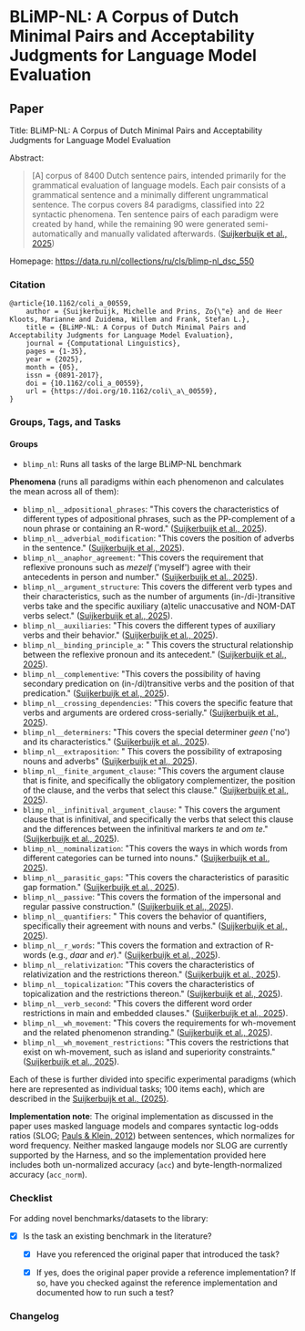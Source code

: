 # BLiMP-NL: A Corpus of Dutch Minimal Pairs and Acceptability Judgments for Language Model Evaluation

## Paper

Title: BLiMP-NL: A Corpus of Dutch Minimal Pairs and Acceptability Judgments for Language Model Evaluation

Abstract:

> [A] corpus of 8400 Dutch sentence pairs, intended primarily for the grammatical evaluation of language models. Each pair consists of a grammatical sentence and a minimally different ungrammatical sentence. The corpus covers 84 paradigms, classified into 22 syntactic phenomena. Ten sentence pairs of each paradigm were created by hand, while the remaining 90 were generated semi-automatically and manually validated afterwards.
([Suijkerbuijk et al., 2025](https://doi.org/10.1162/coli_a_00559))


Homepage: https://data.ru.nl/collections/ru/cls/blimp-nl_dsc_550

### Citation

```
@article{10.1162/coli_a_00559,
    author = {Suijkerbuijk, Michelle and Prins, Zo{\"e} and de Heer Kloots, Marianne and Zuidema, Willem and Frank, Stefan L.},
    title = {BLiMP-NL: A Corpus of Dutch Minimal Pairs and Acceptability Judgments for Language Model Evaluation},
    journal = {Computational Linguistics},
    pages = {1-35},
    year = {2025},
    month = {05},
    issn = {0891-2017},
    doi = {10.1162/coli_a_00559},
    url = {https://doi.org/10.1162/coli\_a\_00559},
}
```

### Groups, Tags, and Tasks

#### Groups

* `blimp_nl`: Runs all tasks of the large BLiMP-NL benchmark

**Phenomena** (runs all paradigms within each phenomenon and calculates the mean across all of them):

* `blimp_nl__adpositional_phrases`: "This covers the characteristics of different types of adpositional phrases, such as the PP-complement of a noun phrase or containing an R-word." ([Suijkerbuijk et al., 2025](https://doi.org/10.1162/coli_a_00559)).
* `blimp_nl__adverbial_modification`: "This covers the position of adverbs in the sentence." ([Suijkerbuijk et al., 2025](https://doi.org/10.1162/coli_a_00559)).
* `blimp_nl__anaphor_agreement`: "This covers the requirement that reflexive pronouns such as _mezelf_ ('myself') agree with their antecedents in person and number." ([Suijkerbuijk et al., 2025](https://doi.org/10.1162/coli_a_00559)).
* `blimp_nl__argument_structure`: This covers the different verb types and their characteristics, such as the number of arguments (in-/di-)transitive verbs take and the specific auxiliary (a)telic unaccusative and NOM-DAT verbs select." ([Suijkerbuijk et al., 2025](https://doi.org/10.1162/coli_a_00559)).
* `blimp_nl__auxiliaries`: "This covers the different types of auxiliary verbs and their behavior." ([Suijkerbuijk et al., 2025](https://doi.org/10.1162/coli_a_00559)).
* `blimp_nl__binding_principle_a`: " This covers the structural relationship between the reflexive pronoun and its antecedent." ([Suijkerbuijk et al., 2025](https://doi.org/10.1162/coli_a_00559)).
* `blimp_nl__complementive`: "This covers the possibility of having secondary predication on (in-/di)transitive verbs and the position of that predication." ([Suijkerbuijk et al., 2025](https://doi.org/10.1162/coli_a_00559)).
* `blimp_nl__crossing_dependencies`: "This covers the specific feature that verbs and arguments are ordered cross-serially." ([Suijkerbuijk et al., 2025](https://doi.org/10.1162/coli_a_00559)).
* `blimp_nl__determiners`: "This covers the special determiner _geen_ ('no') and its characteristics." ([Suijkerbuijk et al., 2025](https://doi.org/10.1162/coli_a_00559)).
* `blimp_nl__extraposition`: " This covers the possibility of extraposing nouns and adverbs" ([Suijkerbuijk et al., 2025](https://doi.org/10.1162/coli_a_00559)).
* `blimp_nl__finite_argument_clause`: "This covers the argument clause that is finite, and specifically the obligatory complementizer, the position of the clause, and the verbs that select this clause." ([Suijkerbuijk et al., 2025](https://doi.org/10.1162/coli_a_00559)).
* `blimp_nl__infinitival_argument_clause`: " This covers the argument clause that is infinitival, and specifically the verbs that select this clause and the differences between the infinitival markers _te_ and _om te_." ([Suijkerbuijk et al., 2025](https://doi.org/10.1162/coli_a_00559)).
* `blimp_nl__nominalization`: "This covers the ways in which words from different categories can be turned into nouns." ([Suijkerbuijk et al., 2025](https://doi.org/10.1162/coli_a_00559)).
* `blimp_nl__parasitic_gaps`: "This covers the characteristics of parasitic gap formation." ([Suijkerbuijk et al., 2025](https://doi.org/10.1162/coli_a_00559)).
* `blimp_nl__passive`: "This covers the formation of the impersonal and regular passive construction." ([Suijkerbuijk et al., 2025](https://doi.org/10.1162/coli_a_00559)).
* `blimp_nl__quantifiers`: " This covers the behavior of quantifiers, specifically their agreement with nouns and verbs." ([Suijkerbuijk et al., 2025](https://doi.org/10.1162/coli_a_00559)).
* `blimp_nl__r_words`: "This covers the formation and extraction of R-words (e.g., _daar_ and _er_)." ([Suijkerbuijk et al., 2025](https://doi.org/10.1162/coli_a_00559)).
* `blimp_nl__relativization`: "This covers the characteristics of relativization and the restrictions thereon." ([Suijkerbuijk et al., 2025](https://doi.org/10.1162/coli_a_00559)).
* `blimp_nl__topicalization`: "This covers the characteristics of topicalization and the restrictions thereon." ([Suijkerbuijk et al., 2025](https://doi.org/10.1162/coli_a_00559)).
* `blimp_nl__verb_second`: "This covers the different word order restrictions in main and embedded clauses." ([Suijkerbuijk et al., 2025](https://doi.org/10.1162/coli_a_00559)).
* `blimp_nl__wh_movement`: "This covers the requirements for wh-movement and the related phenomenon stranding." ([Suijkerbuijk et al., 2025](https://doi.org/10.1162/coli_a_00559)).
* `blimp_nl__wh_movement_restrictions`: "This covers the restrictions that exist on wh-movement, such as island and superiority constraints." ([Suijkerbuijk et al., 2025](https://doi.org/10.1162/coli_a_00559)).

Each of these is further divided into specific experimental paradigms (which here are represented as individual tasks; 100 items each), which are described in the [Suijkerbuijk et al., (2025)](https://doi.org/10.1162/coli_a_00559).

**Implementation note**: The original implementation as discussed in the paper uses masked language models and compares syntactic log-odds ratios (SLOG; [Pauls & Klein, 2012](https://aclanthology.org/P12-1101/)) between sentences, which normalizes for word frequency. Neither masked langauge models nor SLOG are currently supported by the Harness, and so the implementation provided here includes both un-normalized accuracy (`acc`) and byte-length-normalized accuracy (`acc_norm`).

### Checklist

For adding novel benchmarks/datasets to the library:

* [x] Is the task an existing benchmark in the literature?
  * [x] Have you referenced the original paper that introduced the task?
  * [x] If yes, does the original paper provide a reference implementation? If so, have you checked against the reference implementation and documented how to run such a test?


### Changelog
